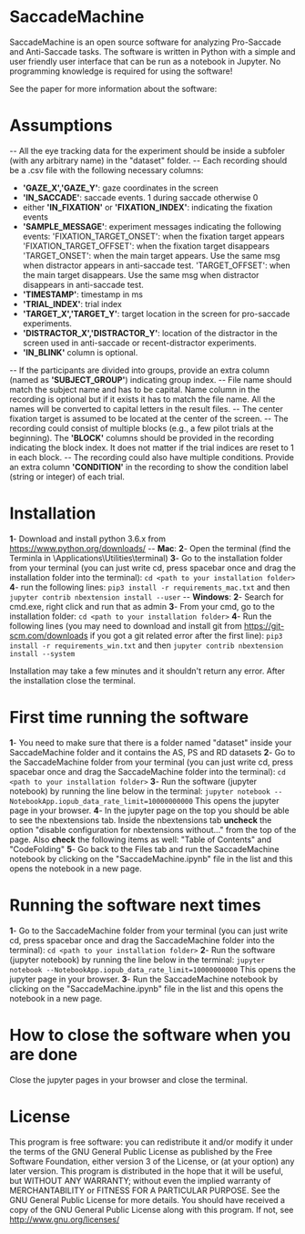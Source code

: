 # SaccadeMachine
SaccadeMachine is an open source software for analyzing Pro-Saccade and Anti-Saccade tasks. The software is written in Python with a simple and user friendly user interface that can be run as a notebook in Jupyter. No programming knowledge is required for using the software!

See the paper for more information about the software:
<LINK>

# Assumptions
--  All the eye tracking data for the experiment should be inside a subfoler (with any arbitrary name) in the "dataset" folder.
--  Each recording should be a .csv file with the following necessary columns:
* **'GAZE_X','GAZE_Y'**: gaze coordinates in the screen 
* **'IN_SACCADE'**: saccade events. 1 during saccade otherwise 0 
* either **'IN_FIXATION'** or **'FIXATION_INDEX'**: indicating the fixation events
* **'SAMPLE_MESSAGE'**: experiment messages indicating the following events: 
        'FIXATION_TARGET_ONSET': when the fixation target appears
        'FIXATION_TARGET_OFFSET': when the fixation target disappears
        'TARGET_ONSET': when the main target appears. Use the same msg when distractor appears in anti-saccade test. 
        'TARGET_OFFSET': when the main target disappears. Use the same msg when distractor disappears in anti-saccade test. 
* **'TIMESTAMP'**: timestamp in ms
* **'TRIAL_INDEX'**: trial index 
* **'TARGET_X','TARGET_Y'**: target location in the screen for pro-saccade experiments.
* **'DISTRACTOR_X','DISTRACTOR_Y'**: location of the distractor in the screen used in anti-saccade or recent-distractor experiments.
* **'IN_BLINK'** column is optional.

-- If the participants are divided into groups, provide an extra column (named as **'SUBJECT_GROUP'**) indicating group index.
-- File name should match the subject name and has to be capital. Name column in the recording is optional but if it exists it has to match the file name. All the names will be converted to capital letters in the result files. 
-- The center fixation target is assumed to be located at the center of the screen. 
-- The recording could consist of multiple blocks (e.g., a few pilot trials at the beginning). The **'BLOCK'** columns should be provided in the recording indicating the block index. It does not matter if the trial indices are reset to 1 in each block. 
-- The recording could also have multiple conditions. Provide an extra column **'CONDITION'** in the recording to show the condition label (string or integer) of each trial.  


# Installation
**1**- Download and install python 3.6.x from https://www.python.org/downloads/
-- **Mac**:
**2**- Open the terminal (find the Terminla in \Applications\Utilities\terminal)
**3**- Go to the installation folder from your terminal (you can just write cd, press spacebar once and drag the installation folder into the terminal): 
```cd <path to your installation folder>```
**4**- run the following lines:
```pip3 install -r requirements_mac.txt```
and then 
```jupyter contrib nbextension install --user```
-- **Windows**:
**2**- Search for cmd.exe, right click and run that as admin
**3**- From your cmd, go to the installation folder:
```cd <path to your installation folder>```
**4**- Run the following lines (you may need to download and install git from https://git-scm.com/downloads
if you got a git related error after the first line): 
```pip3 install -r requirements_win.txt```
and then 
```jupyter contrib nbextension install --system```


Installation may take a few minutes and it shouldn't return any error. After the installation close the terminal.
 
 # First time running the software
**1**- You need to make sure that there is a folder named "dataset" inside your SaccadeMachine folder and it contains the AS, PS and RD datasets
**2**- Go to the SaccadeMachine folder from your terminal (you can just write cd, press spacebar once and drag the SaccadeMachine folder into the terminal):
```cd <path to your installation folder>```
**3**- Run the software (jupyter notebook) by running the line below in the terminal:
```jupyter notebook --NotebookApp.iopub_data_rate_limit=10000000000``` 
This opens the jupyter page in your browser.
**4**- In the jupyter page on the top you should be able to see the nbextensions tab. Inside the nbextensions tab **uncheck** the option "disable configuration for nbextensions without..." from the top of the page. Also **check** the following items as well: "Table of Contents" and "CodeFolding"
**5**- Go back to the Files tab and run the SaccadeMachine notebook by clicking on the "SaccadeMachine.ipynb" file in the list and this opens the notebook in a new page.

# Running the software next times
**1**- Go to the SaccadeMachine folder from your terminal (you can just write cd, press spacebar once and drag the SaccadeMachine folder into the terminal):
```cd <path to your installation folder>```
**2**- Run the software (jupyter notebook) by running the line below in the terminal:
```jupyter notebook --NotebookApp.iopub_data_rate_limit=10000000000```
This opens the jupyter page in your browser.
**3**- Run the SaccadeMachine notebook by clicking on the "SaccadeMachine.ipynb" file in the list and this opens the notebook in a new page.

# How to close the software when you are done
Close the jupyter pages in your browser and close the terminal.

# License
This program is free software: you can redistribute it and/or modify
it under the terms of the GNU General Public License as published by
the Free Software Foundation, either version 3 of the License, or
(at your option) any later version.
This program is distributed in the hope that it will be useful,
but WITHOUT ANY WARRANTY; without even the implied warranty of
MERCHANTABILITY or FITNESS FOR A PARTICULAR PURPOSE.  See the
GNU General Public License for more details.
You should have received a copy of the GNU General Public License
along with this program.  If not, see <http://www.gnu.org/licenses/>
